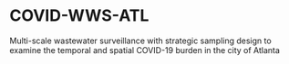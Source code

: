 # COVID-WWS-ATL
Multi-scale wastewater surveillance with strategic sampling design to examine the temporal and spatial COVID-19 burden in the city of Atlanta
